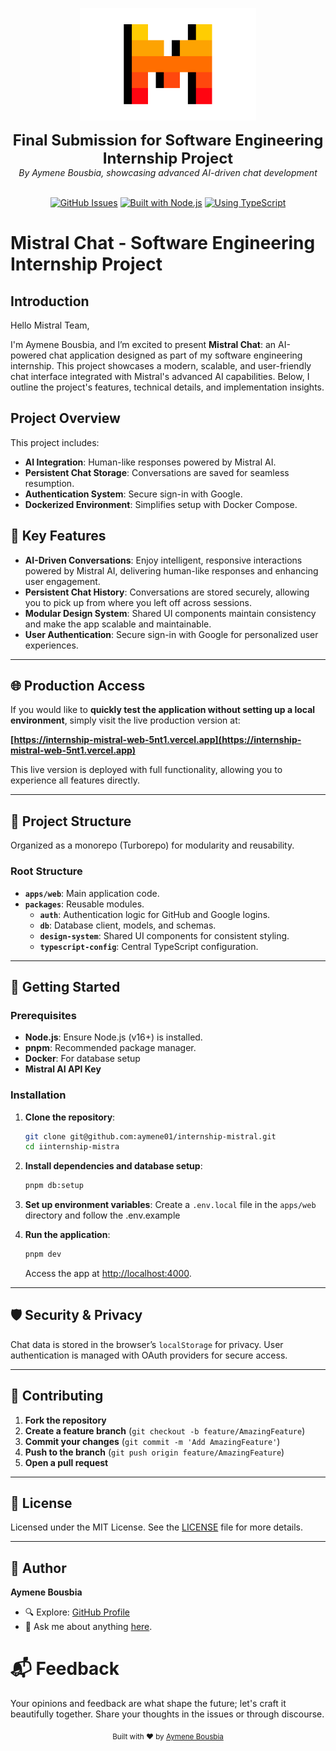 
<p align="center">
  <picture>
    <source srcset="./assets/mistral-logo.png">
    <img alt="Mistral Chat logo" height="180px" src="./assets/mistral-logo.png">
  </picture>
</p>

<p align="center">
  <strong style="font-size: 24px;">Final Submission for Software Engineering Internship Project</strong>
  <br />
  <em>By Aymene Bousbia, showcasing advanced AI-driven chat development</em>
  <br />
  <br />
</p>

<div align="center">
  <p>
    <a href="https://github.com/aymene01/mistral-chat/issues"><img src="https://img.shields.io/github/issues/aymene01/mistral-chat.svg" alt="GitHub Issues"></a>
    <a href="https://nodejs.org/"><img src="https://img.shields.io/badge/built%20with-Node.js-339933.svg" alt="Built with Node.js"></a>
    <a href="https://www.typescriptlang.org/"><img src="https://img.shields.io/badge/using-Typescript-007ACC.svg" alt="Using TypeScript"></a>
  </p>
</div>

# Mistral Chat - Software Engineering Internship Project

## Introduction

Hello Mistral Team,

I'm Aymene Bousbia, and I’m excited to present **Mistral Chat**: an AI-powered chat application designed as part of my software engineering internship. This project showcases a modern, scalable, and user-friendly chat interface integrated with Mistral's advanced AI capabilities. Below, I outline the project's features, technical details, and implementation insights.

## Project Overview

This project includes:

- **AI Integration**: Human-like responses powered by Mistral AI.
- **Persistent Chat Storage**: Conversations are saved for seamless resumption.
- **Authentication System**: Secure sign-in with Google.
- **Dockerized Environment**: Simplifies setup with Docker Compose.

## 🌟 Key Features

- **AI-Driven Conversations**: Enjoy intelligent, responsive interactions powered by Mistral AI, delivering human-like responses and enhancing user engagement.
- **Persistent Chat History**: Conversations are stored securely, allowing you to pick up from where you left off across sessions.
- **Modular Design System**: Shared UI components maintain consistency and make the app scalable and maintainable.
- **User Authentication**: Secure sign-in with Google for personalized user experiences.

---

## 🌐 Production Access

If you would like to **quickly test the application without setting up a local environment**, simply visit the live production version at:

**[https://internship-mistral-web-5nt1.vercel.app](https://internship-mistral-web-5nt1.vercel.app)**

This live version is deployed with full functionality, allowing you to experience all features directly.

---

## 📂 Project Structure

Organized as a monorepo (Turborepo) for modularity and reusability.

### Root Structure

- **`apps/web`**: Main application code.
- **`packages`**: Reusable modules.
  - **`auth`**: Authentication logic for GitHub and Google logins.
  - **`db`**: Database client, models, and schemas.
  - **`design-system`**: Shared UI components for consistent styling.
  - **`typescript-config`**: Central TypeScript configuration.

---

## 📖 Getting Started

### Prerequisites

- **Node.js**: Ensure Node.js (v16+) is installed.
- **pnpm**: Recommended package manager.
- **Docker**: For database setup
- **Mistral AI API Key**

### Installation

1. **Clone the repository**:
   ```bash
   git clone git@github.com:aymene01/internship-mistral.git
   cd iinternship-mistra
   ```

2. **Install dependencies and database setup**:
   ```bash
   pnpm db:setup
   ```

3. **Set up environment variables**:
   Create a `.env.local` file in the `apps/web` directory and follow the .env.example

4. **Run the application**:
   ```bash
   pnpm dev
   ```

   Access the app at [http://localhost:4000](http://localhost:4000).

---

## 🛡️ Security & Privacy

Chat data is stored in the browser’s `localStorage` for privacy. User authentication is managed with OAuth providers for secure access.

---

## 🤝 Contributing

1. **Fork the repository**
2. **Create a feature branch** (`git checkout -b feature/AmazingFeature`)
3. **Commit your changes** (`git commit -m 'Add AmazingFeature'`)
4. **Push to the branch** (`git push origin feature/AmazingFeature`)
5. **Open a pull request**

---

## 📜 License

Licensed under the MIT License. See the [LICENSE](LICENSE) file for more details.

---

## 👤 Author

**Aymene Bousbia**

- 🔍 Explore: [GitHub Profile](https://github.com/aymene01)
- 💬 Ask me about anything [here](https://github.com/aymene01/internship-mistra/issues).

# 📬 Feedback

Your opinions and feedback are what shape the future; let's craft it beautifully together. Share your thoughts in the issues or through discourse.

<!-- Your personal message or trademark --> <div align="center"> <sub>Built with ❤️ by <a href="https://github.com/aymene01">Aymene Bousbia</a></sub> </div>
